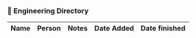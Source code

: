 ### 🙋 Engineering Directory

Name | Person | Notes | Date Added | Date finished | 
--- | --- | --- | --- |--- 

